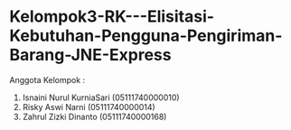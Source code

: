 # Kelompok3-RK---Elisitasi-Kebutuhan-Pengguna-Pengiriman-Barang-JNE-Express

Anggota Kelompok :
1. Isnaini Nurul KurniaSari (05111740000010)
2. Risky Aswi Narni (05111740000014)
3. Zahrul Zizki Dinanto (05111740000168)

